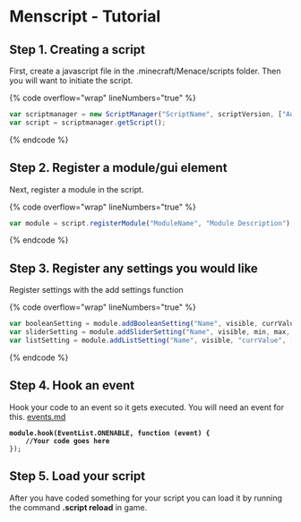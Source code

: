 # Menscript - Tutorial

## Step 1. Creating a script

First, create a javascript file in the .minecraft/Menace/scripts folder. Then you will want to initiate the script.

{% code overflow="wrap" lineNumbers="true" %}
```javascript
var scriptmanager = new ScriptManager("ScriptName", scriptVersion, ["Author1", "Author2"]);
var script = scriptmanager.getScript();
```
{% endcode %}

## Step 2. Register a module/gui element

Next, register a module in the script.

{% code overflow="wrap" lineNumbers="true" %}
```javascript
var module = script.registerModule("ModuleName", "Module Description");
```
{% endcode %}

## Step 3. Register any settings you would like

Register settings with the add settings function

{% code overflow="wrap" lineNumbers="true" %}
```javascript
var booleanSetting = module.addBooleanSetting("Name", visible, currValue);
var sliderSetting = module.addSliderSetting("Name", visible, min, max, currAmt, intOnly);
var listSetting = module.addListSetting("Name", visible, "currValue", ["Option1", "Option2"]);
```
{% endcode %}

## Step 4. Hook an event

Hook your code to an event so it gets executed. You will need an event for this. [events.md](api/events.md "mention")

<pre class="language-javascript" data-overflow="wrap" data-line-numbers><code class="lang-javascript"><strong>module.hook(EventList.ONENABLE, function (event) {
</strong><strong>    //Your code goes here
</strong>});
</code></pre>

## Step 5. Load your script

After you have coded something for your script you can load it by running the command **.script reload** in game.
